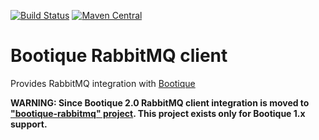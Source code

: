 <!--
  Licensed to ObjectStyle LLC under one
  or more contributor license agreements.  See the NOTICE file
  distributed with this work for additional information
  regarding copyright ownership.  The ObjectStyle LLC licenses
  this file to you under the Apache License, Version 2.0 (the
  "License"); you may not use this file except in compliance
  with the License.  You may obtain a copy of the License at

    http://www.apache.org/licenses/LICENSE-2.0

  Unless required by applicable law or agreed to in writing,
  software distributed under the License is distributed on an
  "AS IS" BASIS, WITHOUT WARRANTIES OR CONDITIONS OF ANY
  KIND, either express or implied.  See the License for the
  specific language governing permissions and limitations
  under the License.
  -->

[![Build Status](https://travis-ci.org/bootique/bootique-rabbitmq-client.svg)](https://travis-ci.org/bootique/bootique-rabbitmq-client)
[![Maven Central](https://img.shields.io/maven-central/v/io.bootique.rabbitmq.client/bootique-rabbitmq-client.svg?colorB=brightgreen)](https://search.maven.org/artifact/io.bootique.rabbitmq.client/bootique-rabbitmq-client/)

# Bootique RabbitMQ client
Provides RabbitMQ integration with [Bootique](http://bootique.io)

**WARNING: Since Bootique 2.0 RabbitMQ client integration is moved to ["bootique-rabbitmq" project](https://github.com/bootique/bootique-rabbitmq). This project exists only for Bootique 1.x support.**



